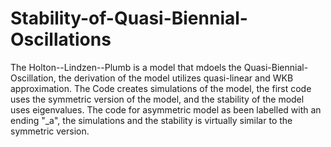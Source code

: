 # Stability-of-Quasi-Biennial-Oscillations
The Holton--Lindzen--Plumb is a model that mdoels the Quasi-Biennial-Oscillation, the derivation of the model utilizes quasi-linear and WKB approximation.
The Code creates simulations of the model, the first code uses the symmetric version of the model, and the stability of the model uses eigenvalues.
The code for asymmetric model as been labelled with an ending "_a", the simulations and the stability is virtually similar to the symmetric version.
